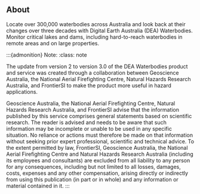 ## About

Locate over 300,000 waterbodies across Australia and look back at their changes over three decades with Digital Earth Australia (DEA) Waterbodies. Monitor critical lakes and dams, including hard-to-reach waterbodies in remote areas and on large properties.

:::{admonition} Note:
:class: note

The update from version 2 to version 3.0 of the DEA Waterbodies product and service was created through a collaboration between Geoscience Australia, the National Aerial Firefighting Centre, Natural Hazards Research Australia, and FrontierSI to make the product more useful in hazard applications. 

Geoscience Australia, the National Aerial Firefighting Centre, Natural Hazards Research Australia, and FrontierSI advise that the information published by this service comprises general statements based on scientific research. The reader is advised and needs to be aware that such information may be incomplete or unable to be used in any specific situation. No reliance or actions must therefore be made on that information without seeking prior expert professional, scientific and technical advice. To the extent permitted by law, FrontierSI, Geoscience Australia, the National Aerial Firefighting Centre and Natural Hazards Research Australia (including its employees and consultants) are excluded from all liability to any person for any consequences, including but not limited to all losses, damages, costs, expenses and any other compensation, arising directly or indirectly from using this publication (in part or in whole) and any information or material contained in it.
:::

